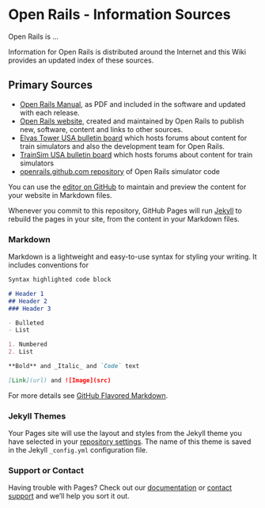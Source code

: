 # Open Rails - Information Sources
Open Rails is ...

Information for Open Rails is distributed around the Internet and this Wiki provides an updated index of these sources.

## Primary Sources
- [Open Rails Manual](http://openrails.org/files/OpenRails-Testing-Manual.pdf), as PDF and included in the software and updated with each release.
- [Open Rails website](http://www.openrails.org), created and maintained by Open Rails to publish new, software, content and links to other sources.
- [Elvas Tower USA bulletin board](http://www.elvastower.com) which hosts forums about content for train simulators and also the development team for Open Rails.
- [TrainSim USA bulletin board](http://www.trainsim.com) which hosts forums about content for train simulators
- [openrails.github.com repository](https://openrails.github.com) of Open Rails simulator code 

You can use the [editor on GitHub](https://github.com/cjakeman3/cjakeman3.github.io/edit/master/README.md) to maintain and preview the content for your website in Markdown files.

Whenever you commit to this repository, GitHub Pages will run [Jekyll](https://jekyllrb.com/) to rebuild the pages in your site, from the content in your Markdown files.

### Markdown

Markdown is a lightweight and easy-to-use syntax for styling your writing. It includes conventions for

```markdown
Syntax highlighted code block

# Header 1
## Header 2
### Header 3

- Bulleted
- List

1. Numbered
2. List

**Bold** and _Italic_ and `Code` text

[Link](url) and ![Image](src)
```

For more details see [GitHub Flavored Markdown](https://guides.github.com/features/mastering-markdown/).

### Jekyll Themes

Your Pages site will use the layout and styles from the Jekyll theme you have selected in your [repository settings](https://github.com/cjakeman3/cjakeman3.github.io/settings). The name of this theme is saved in the Jekyll `_config.yml` configuration file.

### Support or Contact

Having trouble with Pages? Check out our [documentation](https://help.github.com/categories/github-pages-basics/) or [contact support](https://github.com/contact) and we’ll help you sort it out.
